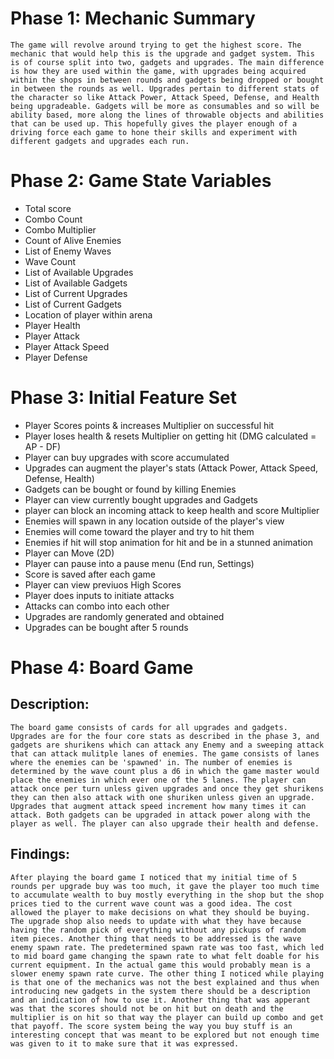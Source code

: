 # Phase 1: Mechanic Summary
	The game will revolve around trying to get the highest score. The mechanic that would help this is the upgrade and gadget system. This is of course split into two, gadgets and upgrades. The main difference is how they are used within the game, with upgrades being acquired within the shops in between rounds and gadgets being dropped or bought in between the rounds as well. Upgrades pertain to different stats of the character so like Attack Power, Attack Speed, Defense, and Health being upgradeable. Gadgets will be more as consumables and so will be ability based, more along the lines of throwable objects and abilities that can be used up. This hopefully gives the player enough of a driving force each game to hone their skills and experiment with different gadgets and upgrades each run.

# Phase 2: Game State Variables
- Total score
- Combo Count
- Combo Multiplier
- Count of Alive Enemies
- List of Enemy Waves
- Wave Count
- List of Available Upgrades
- List of Available Gadgets
- List of Current Upgrades
- List of Current Gadgets
- Location of player within arena
- Player Health
- Player Attack
- Player Attack Speed
- Player Defense

# Phase 3: Initial Feature Set
- Player Scores points & increases Multiplier on successful hit
- Player loses health & resets Multiplier on getting hit (DMG calculated = AP - DF)
- Player can buy upgrades with score accumulated
- Upgrades can augment the player's stats (Attack Power, Attack Speed, Defense, Health)
- Gadgets can be bought or found by killing Enemies
- Player can view currently bought upgrades and Gadgets
- player can block an incoming attack to keep health and score Multiplier
- Enemies will spawn in any location outside of the player's view
- Enemies will come toward the player and try to hit them
- Enemies if hit will stop animation for hit and be in a stunned animation
- Player can Move (2D)
- Player can pause into a pause menu (End run, Settings)
- Score is saved after each game
- Player can view previuos High Scores
- Player does inputs to initiate attacks
- Attacks can combo into each other
- Upgrades are randomly generated and obtained
- Upgrades can be bought after 5 rounds

# Phase 4: Board Game

## Description: 
    The board game consists of cards for all upgrades and gadgets. Upgrades are for the four core stats as described in the phase 3, and gadgets are shurikens which can attack any Enemy and a sweeping attack that can attack mulitple lanes of enemies. The game consists of lanes where the enemies can be 'spawned' in. The number of enemies is determined by the wave count plus a d6 in which the game master would place the enemies in which ever one of the 5 lanes. The player can attack once per turn unless given upgrades and once they get shurikens they can then also attack with one shuriken unless given an upgrade. Upgrades that augment attack speed increment how many times it can attack. Both gadgets can be upgraded in attack power along with the player as well. The player can also upgrade their health and defense.

## Findings: 
    After playing the board game I noticed that my initial time of 5 rounds per upgrade buy was too much, it gave the player too much time to accumulate wealth to buy mostly everything in the shop but the shop prices tied to the current wave count was a good idea. The cost allowed the player to make decisions on what they should be buying. The upgrade shop also needs to update with what they have because having the random pick of everything without any pickups of random item pieces. Another thing that needs to be addressed is the wave enemy spawn rate. The predetermined spawn rate was too fast, which led to mid board game changing the spawn rate to what felt doable for his current equipment. In the actual game this would probably mean is a slower enemy spawn rate curve. The other thing I noticed while playing is that one of the mechanics was not the best explained and thus when introducing new gadgets in the system there should be a description and an indication of how to use it. Another thing that was apperant was that the scores should not be on hit but on death and the multiplier is on hit so that way the player can build up combo and get that payoff. The score system being the way you buy stuff is an interesting concept that was meant to be explored but not enough time was given to it to make sure that it was expressed.
